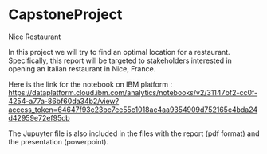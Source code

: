 # CapstoneProject
Nice Restaurant

In this project we will try to find an optimal location for a restaurant. Specifically, this report will be targeted to stakeholders interested in opening an Italian restaurant in Nice, France.

Here is the link for the notebook on IBM platform :
https://dataplatform.cloud.ibm.com/analytics/notebooks/v2/31147bf2-cc0f-4254-a77a-86bf60da34b2/view?access_token=64647f93c23bc7ee55c1018ac4aa9354909d752165c4bda24d42959e72ef95cb

The Jupuyter file is also included in the files with the report (pdf format) and the presentation (powerpoint).
